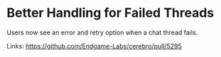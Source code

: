 # Better Handling for Failed Threads

Users now see an error and retry option when a chat thread fails.

Links:
https://github.com/Endgame-Labs/cerebro/pull/5295
